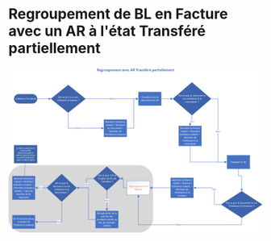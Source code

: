 # Regroupement de BL en Facture avec un AR à l'état Transféré partiellement

![](RegroupementBLFacture_AR_Partiel.png)


 



